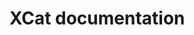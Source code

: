 # XCat documentation


<script id="asciicast-216031" src="https://asciinema.org/a/216031.js" async></script>
